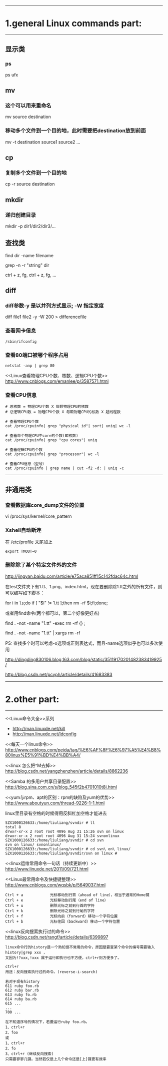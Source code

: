 
----------------------------------------------------------------------------------------------------
# 1.general Linux commands part:
----------------------------------------------------------------------------------------------------

## 显示类
### ps
ps ufx

## mv

### 这个可以用来重命名
mv source destination

### 移动多个文件到一个目的地，此时需要把destination放到前面
mv -t destination source1 source2 ...

## cp

### 复制多个文件到一个目的地
cp -r source destination

## mkdir

### 递归创建目录
mkdir -p dir1/dir2/dir3/...



## 查找类
find dir -name filename

grep -n -r "string" dir


ctrl + z, fg, ctrl + z, fg, ...

## diff
### diff参数-y 是以并列方式显示; -W 指定宽度
diff file1 file2 -y -W 200 > differencefile


### 查看网卡信息
```
/sbin/ifconfig
```

### 查看80端口被哪个程序占用
```
netstat -anp | grep 80
```

<<Linux查看物理CPU个数、核数、逻辑CPU个数>>
http://www.cnblogs.com/emanlee/p/3587571.html

### 查看CPU信息
```
# 总核数 = 物理CPU个数 X 每颗物理CPU的核数 
# 总逻辑CPU数 = 物理CPU个数 X 每颗物理CPU的核数 X 超线程数

# 查看物理CPU个数
cat /proc/cpuinfo| grep "physical id"| sort| uniq| wc -l

# 查看每个物理CPU中core的个数(即核数)
cat /proc/cpuinfo| grep "cpu cores"| uniq

# 查看逻辑CPU的个数
cat /proc/cpuinfo| grep "processor"| wc -l

# 查看CPU信息（型号）
cat /proc/cpuinfo | grep name | cut -f2 -d: | uniq -c
```

----------------------------------------------------------------------------------------------------

## 非通用类

### 查看数据库core_dump文件的位置
vi /proc/sys/kernel/core_pattern

### Xshell自动断连
在 /etc/profile 末尾加上 
```
export TMOUT=0
```

### 删除除了某个特定文件外的文件

http://jingyan.baidu.com/article/e75aca851ff15c142fdac64c.html


在test文件夹下有1.tt、1.png、index.html，现在要删除除1.tt之外的所有文件，则可以编写如下脚本：

for i in `ls`;do if [ "$i" != 1.tt ];then rm -rf $i;fi;done;

或者用find命令(两个都可以，第二个好像更好点)

find . -not -name "1.tt" -exec rm -rf {} \;

find . -not -name "1.tt" | xargs rm -rf

PS: 查找多个时可以考虑-o选项或正则表达式，而且-name选项似乎也可以多次使用

http://dingding830106.blog.163.com/blog/static/35119170201482383419925/

http://blog.csdn.net/pcyph/article/details/41683383

----------------------------------------------------------------------------------------------------
# 2.other part:
----------------------------------------------------------------------------------------------------

<<Linux命令大全>>系列
- http://man.linuxde.net/kill 
- http://man.linuxde.net/ldconfig

<<每天一个linux命令>>
http://www.cnblogs.com/peida/tag/%E6%AF%8F%E6%97%A5%E4%B8%80linux%E5%91%BD%E4%BB%A4/

<<linux 怎么把^M去掉>> 
http://blog.csdn.net/yangzhenzhen/article/details/8862236

<<Samba 的多用户共享目录配置>>
http://blog.sina.com.cn/s/blog_545f2b4701010t8i.html

<<yum与rpm、apt的区别：rpm的缺陷及yum的优势>>
http://www.aboutyun.com/thread-9226-1-1.html

linux里目录有空格的时候得用反斜杠加空格才能进去
```
SZX1000126633:/home/liuliang/svndir # ll
total 8
drwxr-xr-x 2 root root 4096 Aug 31 15:26 svn on linux
drwxr-xr-x 2 root root 4096 Aug 31 15:24 svnonlinux
SZX1000126633:/home/liuliang/svndir # cd svn
svn on linux/ svnonlinux/   
SZX1000126633:/home/liuliang/svndir # cd svn\ on\ linux/
SZX1000126633:/home/liuliang/svndir/svn on linux # 
```

<<linux运维常用命令一句话（持续更新中）>>
http://www.linuxde.net/2011/09/721.html

<<Linux最常用命令及快捷键整理>>
http://www.cnblogs.com/wqsbk/p/5649037.html
```
Ctrl + a            光标移动到行首（ahead of line），相当于通常的Home键
Ctrl + e            光标移动到行尾（end of line）
Ctrl + u            删除光标之前到行首的字符
Ctrl + k            删除光标之前到行尾的字符
Ctrl + f            光标向前（forward）移动一个字符位置
Ctrl + b            光标往回（backward）移动一个字符位置
```

<<linux反向搜索执行过的命令>>
http://blog.csdn.net/rangf/article/details/6399897
```
linux命令行的history是一个熟知但不常用的命令，原因是要查某个命令的编号需要输入 history|grep xxx ，
又因为!?xxx,!xxx 属于运行即执行也不方便，ctrl+r则方便多了。

ctrl+r
用途：反向搜索执行过的命令。(reverse-i-search)

若对于现有history
611 ruby foo.rb
612 ruby bar.rb
613 ruby fo.rb
614 ruby ba.rb
615 ...
...
700 ...

在不知道序号的情况下，若要运行ruby foo.rb。
1、ctrl+r
2、foo
或
1、ctrl+r
2、fo
3、ctrl+r (继续反向搜索)
只需要寥寥几键。当然若仅是上几个命令还是[上]键更有效率
```


